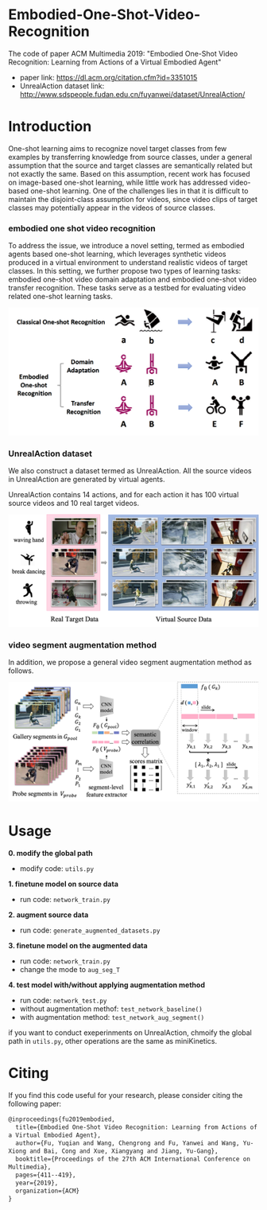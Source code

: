 # Embodied-One-Shot-Video-Recognition
The code of paper ACM Multimedia 2019: "Embodied One-Shot Video Recognition: Learning from Actions of a Virtual Embodied Agent"

- paper link: https://dl.acm.org/citation.cfm?id=3351015
- UnrealAction dataset link: http://www.sdspeople.fudan.edu.cn/fuyanwei/dataset/UnrealAction/

# Introduction
One-shot learning aims to recognize novel target classes from few examples by transferring knowledge from source classes, under a
general assumption that the source and target classes are semantically related but not exactly the same. Based on this assumption,
recent work has focused on image-based one-shot learning, while little work has addressed video-based one-shot learning. One of the
challenges lies in that it is difficult to maintain the disjoint-class assumption for videos, since video clips of target classes may potentially
appear in the videos of source classes. 

### embodied one shot video recognition
To address the issue, we introduce a novel setting, termed as embodied agents based one-shot learning, which leverages synthetic videos produced in a virtual
environment to understand realistic videos of target classes. In this setting, we further propose two types of learning tasks: embodied
one-shot video domain adaptation and embodied one-shot video transfer recognition. These tasks serve as a testbed for evaluating
video related one-shot learning tasks. 

![Image text](https://github.com/lovelyqian/Embodied-One-Shot-Video-Recognition/blob/master/images/embodied-one-shot-video-recognition.png)

### UnrealAction dataset
We also construct a dataset termed as UnrealAction. All the source videos in  UnrealAction are generated by virtual agents.

UnrealAction contains 14 actions, and for each action it has 100 virtual source videos and 10 real target videos.

![Image text](https://github.com/lovelyqian/Embodied-One-Shot-Video-Recognition/blob/master/images/unrealAction.png)

### video segment augmentation method
In addition, we propose a general video segment augmentation method as follows.

![Image text](https://github.com/lovelyqian/Embodied-One-Shot-Video-Recognition/blob/master/images/video_augmentation_method.png)

# Usage
**0. modify the global path**
- modify code: `utils.py`

**1. finetune model on source data**
- run code: `network_train.py`

**2. augment source data**
- run code: `generate_augmented_datasets.py`

**3. finetune model on the augmented data**
- run code: `network_train.py`
- change the mode to `aug_seg_T`

**4. test model with/without applying augmentation method**
- run code: `network_test.py`
- without augmentation methof: `test_network_baseline()`
- with augmentation method: `test_network_aug_segment()`

if you want to conduct exeperinments on UnrealAction, chmoify the global path in `utils.py`, other operations are the same as miniKinetics.


# Citing
If you find this code useful for your research, please consider citing the following paper:
```
@inproceedings{fu2019embodied,
  title={Embodied One-Shot Video Recognition: Learning from Actions of a Virtual Embodied Agent},
  author={Fu, Yuqian and Wang, Chengrong and Fu, Yanwei and Wang, Yu-Xiong and Bai, Cong and Xue, Xiangyang and Jiang, Yu-Gang},
  booktitle={Proceedings of the 27th ACM International Conference on Multimedia},
  pages={411--419},
  year={2019},
  organization={ACM}
}
```
